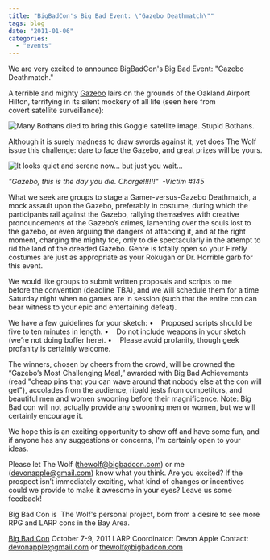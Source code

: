 ```yaml
---
title: "BigBadCon's Big Bad Event: \"Gazebo Deathmatch\""
tags: blog
date: "2011-01-06"
categories: 
  - "events"
---
```


We are very excited to announce BigBadCon's Big Bad Event: "Gazebo Deathmatch."

A terrible and mighty [Gazebo](http://www.duke.edu/web/DRAGO/humor/gazebo.html) lairs on the grounds of the Oakland Airport Hilton, terrifying in its silent mockery of all life (seen here from covert satellite surveillance):

![Many Bothans died to bring this Goggle satellite image. Stupid Bothans.](http://pics.livejournal.com/devonapple/pic/0003p3yq "Many Bothans died to bring this Goggle satellite image. Stupid Bothans.")

Although it is surely madness to draw swords against it, yet does The Wolf issue this challenge: dare to face the Gazebo, and great prizes will be yours.

![It looks quiet and serene now... but just you wait...](http://pics.livejournal.com/devonapple/pic/0003qdgg "It looks quiet and serene now... but just you wait...")

_"Gazebo, this is the day you die. Charge!!!!!!"  -Victim #145_

What we seek are groups to stage a Gamer-versus-Gazebo Deathmatch, a mock assault upon the Gazebo, preferably in costume, during which the participants rail against the Gazebo, rallying themselves with creative pronouncements of the Gazebo’s crimes, lamenting over the souls lost to the gazebo, or even arguing the dangers of attacking it, and at the right moment, charging the mighty foe, only to die spectacularly in the attempt to rid the land of the dreaded Gazebo. Genre is totally open so your Firefly costumes are just as appropriate as your Rokugan or Dr. Horrible garb for this event.

We would like groups to submit written proposals and scripts to me before the convention (deadline TBA), and we will schedule them for a time Saturday night when no games are in session (such that the entire con can bear witness to your epic and entertaining defeat).

We have a few guidelines for your sketch: •    Proposed scripts should be five to ten minutes in length. •    Do not include weapons in your sketch (we’re not doing boffer here). •    Please avoid profanity, though geek profanity is certainly welcome.

The winners, chosen by cheers from the crowd, will be crowned the “Gazebo’s Most Challenging Meal,” awarded with Big Bad Achievements (read "cheap pins that you can wave around that nobody else at the con will get"), accolades from the audience, ribald jests from competitors, and beautiful men and women swooning before their magnificence. Note: Big Bad con will not actually provide any swooning men or women, but we will certainly encourage it.

We hope this is an exciting opportunity to show off and have some fun, and if anyone has any suggestions or concerns, I'm certainly open to your ideas.

Please let The Wolf ([thewolf@bigbadcon.com](mailto:thewolf@bigbadcon.com)) or me ([devonapple@gmail.com](mailto:devonapple@gmail.com)) know what you think. Are you excited? If the prospect isn’t immediately exciting, what kind of changes or incentives could we provide to make it awesome in your eyes? Leave us some feedback!

Big Bad Con is  The Wolf's personal project, born from a desire to see more RPG and LARP cons in the Bay Area.

[Big Bad Con](http://www.bigbadcon.com/) October 7-9, 2011 LARP Coordinator: Devon Apple Contact: [devonapple@gmail.com](mailto:devonapple@gmail.com) or [thewolf@bigbadcon.com](mailto:thewolf@bigbadcon.com)
